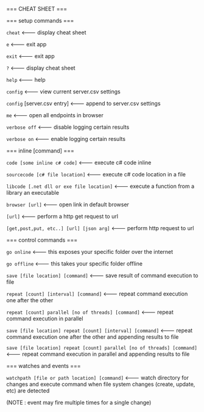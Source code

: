 === CHEAT SHEET ===


=== setup commands ===

`cheat` <--- display cheat sheet

`e` <--- exit app

`exit` <--- exit app

`?` <---  display cheat sheet

`help` <--- help

`config` <--- view current server.csv settings

`config` [server.csv entry] <--- append to server.csv settings

`me` <--- open all endpoints in browser

`verbose off` <--- disable logging certain results

`verbose on` <--- enable logging certain results


=== inline [command] ===

`code [some inline c# code]`  <--- execute c# code inline

`sourcecode [c# file location]` <--- execute c# code location in a file

`libcode [.net dll or exe file location]` <--- execute a function from a library an executable

`browser [url]`  <--- open link in default browser

`[url]`  <--- perform a http get request to url

`[get,post,put, etc..] [url] [json arg]`   <--- perform http request  to url


=== control commands ===

`go online` <--- this exposes your specific folder over the internet

`go offline` <--- this takes your specific folder offline

`save [file location] [command]`  <--- save result of command execution to file

`repeat [count] [interval] [command]` <--- repeat command execution one after the other

`repeat [count] parallel [no of threads] [command]` <--- repeat command execution in parallel

`save [file location] repeat [count] [interval] [command]` <--- repeat command execution one after the other and appending results to file

`save [file location] repeat [count] parallel [no of threads] [command]`  <--- repeat command execution in parallel  and appending results to file


=== watches and events ===

`watchpath [file or path location] [command]` <--- watch directory for changes and execute command when file system changes (create, update, etc) are detected

(NOTE : event may fire multiple times for a single change)
